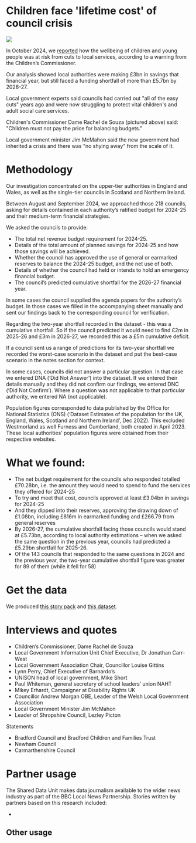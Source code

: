 # Children face 'lifetime cost' of council crisis

![](https://ichef.bbci.co.uk/ace/standard/976/cpsprodpb/917e/live/6705b050-87d3-11ef-8e7b-0b02d0ff83e2.jpg.webp)

In October 2024, we [reported](https://www.bbc.co.uk/news/articles/c3rl3z0wn27o) how the wellbeing of children and young people was at risk from cuts to local services, according to a warning from the Children’s Commissioner.

Our analysis showed local authorities were making £3bn in savings that financial year, but still faced a funding shortfall of more than £5.7bn by 2026-27.

Local government experts said councils had carried out "all of the easy cuts" years ago and were now struggling to protect vital children's and adult social care services.

Children's Commissioner Dame Rachel de Souza (pictured above) said: "Children must not pay the price for balancing budgets."

Local government minister Jim McMahon said the new government had inherited a crisis and there was "no shying away" from the scale of it.

# Methodology

Our investigation concentrated on the upper-tier authorities in England and Wales, as well as the single-tier councils in Scotland and Northern Ireland. 

Between August and September 2024, we approached those 218 councils, asking for details contained in each authority’s ratified budget for 2024-25 and their medium-term financial strategies.

We asked the councils to provide: 

- The total net revenue budget requirement for 2024-25.
- Details of the total amount of planned savings for 2024-25 and how those savings will be achieved.
- Whether the council has approved the use of general or earmarked reserves to balance the 2024-25 budget, and the net use of both.
- Details of whether the council had held or intends to hold an emergency financial budget.
- The council’s predicted cumulative shortfall for the 2026-27 financial year.

In some cases the council supplied the agenda papers for the authority’s budget. In those cases we filled in the accompanying sheet manually and sent our findings back to the corresponding council for verification. 

Regarding the two-year shortfall recorded in the dataset - this was a cumulative shortfall. So if the council predicted it would need to find £2m in 2025-26 and £3m in 2026-27, we recorded this as a £5m cumulative deficit.

If a council sent us a range of predictions for its two-year shortfall we recorded the worst-case scenario in the dataset and put the best-case scenario in the notes section for context. 

In some cases, councils did not answer a particular question. In that case we entered DNA (‘Did Not Answer’) into the dataset. If we entered their details manually and they did not confirm our findings, we entered DNC (‘Did Not Confirm’). Where a question was not applicable to that particular authority, we entered NA (not applicable).

Population figures corresponded to data published by the Office for National Statistics (ONS) (‘Dataset Estimates of the population for the UK, England, Wales, Scotland and Northern Ireland’, Dec 2022). This excluded Westmorland as well Furness and Cumberland, both created in April 2023. These local authorities’ population figures were obtained from their respective websites.

# What we found:

- The net budget requirement for the councils who responded totalled £70.28bn, i.e. the amount they would need to spend to fund the services they offered for 2024-25
- To try and meet that cost, councils approved at least £3.04bn in savings for 2024-25
- And they dipped into their reserves, approving the drawing down of £1.08bn, including £816m in earmarked funding and £266.79 from general reserves
- By 2026-27, the cumulative shortfall facing those councils would stand at £5.73bn, according to local authority estimations – when we asked the same question in the previous year, councils had predicted a £5.29bn shortfall for 2025-26.
- Of the 143 councils that responded to the same questions in 2024 and the previous year, the two-year cumulative shortfall figure was greater for 89 of them (while it fell for 58)

# Get the data

We produced [this story pack](https://docs.google.com/document/d/1bFU7vC7LfEUPkaXfr-ylBwmkcnzqe6ZviyI3Xh1C0Kg/edit?tab=t.0) and [this dataset](https://docs.google.com/spreadsheets/d/1ZWf-wAQs0x5qWB8GkcjLPaf1LAuj7KH4CPcNrrwcUy8/edit?gid=0#gid=0).


# Interviews and quotes

- Children’s Commissioner, Dame Rachel de Souza
- Local Government Information Unit Chief Executive, Dr Jonathan Carr-West
- Local Government Association Chair, Councillor Louise Gittins
- Lynn Perry, Chief Executive of Barnardo’s
- UNISON head of local government, Mike Short
- Paul Whiteman, general secretary of school leaders’ union NAHT
- Mikey Erhardt, Campaigner at Disability Rights UK
- Councillor Andrew Morgan OBE, Leader of the Welsh Local Government Association
- Local Government Minister Jim McMahon
- Leader of Shropshire Council, Lezley Picton

Statements
- Bradford Council and Bradford Children and Families Trust 
- Newham Council
- Carmarthenshire Council


# Partner usage

The Shared Data Unit makes data journalism available to the wider news industry as part of the BBC Local News Partnership. Stories written by partners based on this research included:

- 


## Other usage
